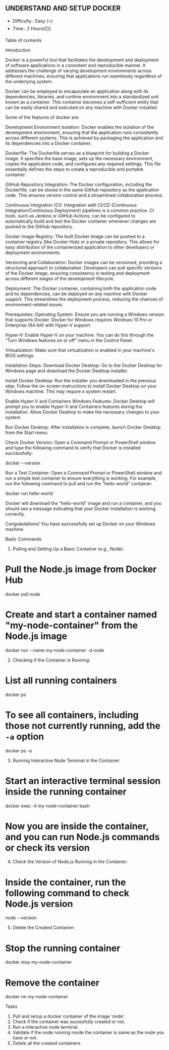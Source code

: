 
## UNDERSTAND AND SETUP DOCKER

- Difficulty : Easy (⭐)
- Time : 2 Hours(⏲️)

Table of contents


Introduction

Docker is a powerful tool that facilitates the development and deployment of software applications in a consistent and reproducible manner. It addresses the challenge of varying development environments across different machines, ensuring that applications run seamlessly regardless of the underlying system.

Docker can be employed to encapsulate an application along with its dependencies, libraries, and runtime environment into a standardized unit known as a container. This container becomes a self-sufficient entity that can be easily shared and executed on any machine with Docker installed.

Some of the features of docker are:

Development Environment Isolation:
Docker enables the isolation of the development environment, ensuring that the application runs consistently across different systems. This is achieved by packaging the application and its dependencies into a Docker container.

Dockerfile:
The Dockerfile serves as a blueprint for building a Docker image. It specifies the base image, sets up the necessary environment, copies the application code, and configures any required settings. This file essentially defines the steps to create a reproducible and portable container.

GitHub Repository Integration:
The Docker configuration, including the Dockerfile, can be stored in the same GitHub repository as the application code. This ensures version control and a streamlined collaboration process.

Continuous Integration (CI):
Integration with CI/CD (Continuous Integration/Continuous Deployment) pipelines is a common practice. CI tools, such as Jenkins or GitHub Actions, can be configured to automatically build and test the Docker container whenever changes are pushed to the GitHub repository.

Docker Image Registry:
The built Docker image can be pushed to a container registry (like Docker Hub) or a private repository. This allows for easy distribution of the containerized application to other developers or deployment environments.

Versioning and Collaboration:
Docker images can be versioned, providing a structured approach to collaboration. Developers can pull specific versions of the Docker image, ensuring consistency in testing and deployment across different stages of the development lifecycle.

Deployment:
The Docker container, containing both the application code and its dependencies, can be deployed on any machine with Docker support. This streamlines the deployment process, reducing the chances of environment-related issues.

Prerequisites:
Operating System:
Ensure you are running a Windows version that supports Docker. Docker for Windows requires Windows 10 Pro or Enterprise (64-bit) with Hyper-V support.

Hyper-V:
Enable Hyper-V on your machine. You can do this through the "Turn Windows features on or off" menu in the Control Panel.

Virtualization:
Make sure that virtualization is enabled in your machine's BIOS settings.

Installation Steps:
Download Docker Desktop:
Go to the Docker Desktop for Windows page and download the Docker Desktop installer.

Install Docker Desktop:
Run the installer you downloaded in the previous step. Follow the on-screen instructions to install Docker Desktop on your Windows machine. This may require a system restart.

Enable Hyper-V and Containers Windows Features:
Docker Desktop will prompt you to enable Hyper-V and Containers features during the installation. Allow Docker Desktop to make the necessary changes to your system.

Run Docker Desktop:
After installation is complete, launch Docker Desktop from the Start menu.

Check Docker Version:
Open a Command Prompt or PowerShell window and type the following command to verify that Docker is installed successfully:

docker --version

Run a Test Container:
Open a Command Prompt or PowerShell window and run a simple test container to ensure everything is working. For example, run the following command to pull and run the "hello-world" container:

docker run hello-world

Docker will download the "hello-world" image and run a container, and you should see a message indicating that your Docker installation is working correctly.

Congratulations! You have successfully set up Docker on your Windows machine.

Basic Commands

1. Pulling and Setting Up a Basic Container (e.g., Node):

# Pull the Node.js image from Docker Hub
docker pull node

# Create and start a container named "my-node-container" from the Node.js image
docker run --name my-node-container -d node

2. Checking if the Container is Running:

# List all running containers
docker ps

# To see all containers, including those not currently running, add the `-a` option
docker ps -a

3. Running Interactive Node Terminal in the Container:

# Start an interactive terminal session inside the running container
docker exec -it my-node-container bash

# Now you are inside the container, and you can run Node.js commands or check its version

4. Check the Version of Node.js Running in the Container:

# Inside the container, run the following command to check Node.js version
node --version

5. Delete the Created Container:

# Stop the running container
docker stop my-node-container

# Remove the container
docker rm my-node-container


Tasks

1. Pull and setup a docker container of the image 'node'.
2. Check if the container was sucessfully created or not.
3. Run a interactive node terminal. 
4. Validate if the node running inside the container is same as the node you have 
    or not.
5. Delete all the created containers.
